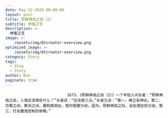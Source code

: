 ```yaml
---
date: May-12-2020 00:00:00
layout: post
title: 耶稣再临之前（2）
subtitle: 神寓之言
description: >-
  神寓之言
image: >-
    /assets/img/Qtcreator-overview.png
optimized_image: >-
    /assets/img/Qtcreator-overview.png
category: Story
tags:
  - blog
  - Story
author: Ron
paginate: true
---
```


							　　1673，《耶稣再临之前（2）》一个年轻人问长者：“耶稣再临之前，人类应该做些什么？”长者说：“应该做三点。”长者又说：“第一，确立有神论。第二，宗教之间，教派之间，要和睦相处，暂时搁置分歧，因为，耶稣再临之后，会处理这些分歧。第三，打击魔鬼控制的邪教。”
							
							
						